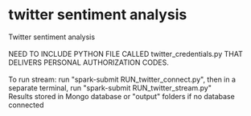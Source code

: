 # twitter sentiment analysis
Twitter sentiment analysis<br><br>
NEED TO INCLUDE PYTHON FILE CALLED twitter_credentials.py THAT DELIVERS PERSONAL AUTHORIZATION CODES.<br><br> 
To run stream: run "spark-submit RUN_twitter_connect.py", then in a separate terminal, run "spark-submit RUN_twitter_stream.py"<br>
Results stored in Mongo database or "output" folders if no database connected
